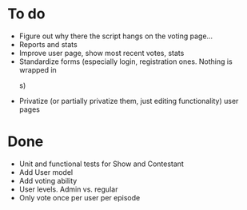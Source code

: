 # To do #

* Figure out why there the script hangs on the voting page…
* Reports and stats
* Improve user page, show most recent votes, stats
* Standardize forms (especially login, registration ones. Nothing is wrapped in <p>s)
* Privatize (or partially privatize them, just editing functionality) user pages

# Done #

* Unit and functional tests for Show and Contestant
* Add User model
* Add voting ability
* User levels. Admin vs. regular
* Only vote once per user per episode


